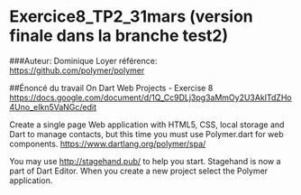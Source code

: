# Exercice8_TP2_31mars (version finale dans la branche test2)
###Auteur: Dominique Loyer
référence: https://github.com/polymer/polymer


##Énoncé du travail
On Dart Web Projects - Exercise 8
https://docs.google.com/document/d/1Q_Cc9DLj3pg3aMmOy2U3AkITdZHo4Uno_eIkn5VaNGc/edit

Create a single page Web application with HTML5, CSS, local storage and Dart to manage contacts, but this time you must use Polymer.dart for web components.
https://www.dartlang.org/polymer/spa/


You may use http://stagehand.pub/ to help you start. Stagehand is now a part of Dart Editor. When you create a new project select the Polymer application.


